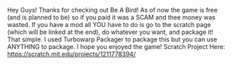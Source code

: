 Hey Guys! Thanks for checking out Be A Bird! As of now the game is free (and is planned to be) so if you paid it was a SCAM and thee money was wasted.
If you have a mod all YOU have to do is go to the scratch page (which will be linked at the end), do whatever you want, and package it! That simple.
I used Turbowarp Packager to package this but you can use ANYTHING to package. I hope you enjoyed the game!
Scratch Project Here: https://scratch.mit.edu/projects/1211778394/
